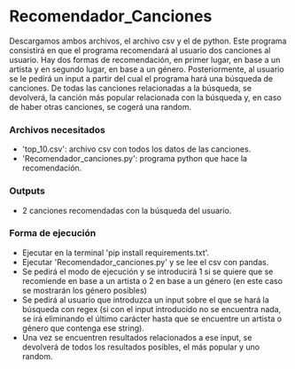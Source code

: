 # Recomendador_Canciones
Descargamos ambos archivos, el archivo csv y el de python.
Este programa consistirá en que el programa recomendará al usuario dos canciones al usuario. Hay dos formas de recomendación, en primer lugar, en base a un artista y en segundo lugar, en base a un género. Posteriormente, al usuario se le pedirá un input a partir del cual el programa hará una búsqueda de canciones. De todas las canciones relacionadas a la búsqueda, se devolverá, la canción más popular relacionada con la búsqueda y, en caso de haber otras canciones, se cogerá una random.
### Archivos necesitados
- 'top_10.csv': archivo csv con todos los datos de las canciones.
- 'Recomendador_canciones.py': programa python que hace la recomendación.
### Outputs
- 2 canciones recomendadas con la búsqueda del usuario.
### Forma de ejecución
- Ejecutar en la terminal 'pip install requirements.txt'.
- Ejecutar 'Recomendador_canciones.py' y se lee el csv con pandas. 
- Se pedirá el modo de ejecución y se introducirá 1 si se quiere que se recomiende en base a un artista o 2 en base a un género (en este caso se mostrarán los género posibles)
- Se pedirá al usuario que introduzca un input sobre el que se hará la búsqueda con regex (si con el input introducido no se encuentra nada, se irá eliminando el último carácter hasta que se encuentre un artista o género que contenga ese string).
- Una vez se encuentren resultados relacionados a ese input, se devolverá de todos los resultados posibles, el más popular y uno random.
